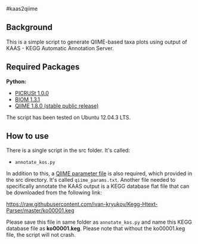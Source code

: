 #kaas2qiime

Background
------

This is a simple script to generate QIIME-based taxa plots using output of KAAS - KEGG Automatic Annotation Server. 

Required Packages
------

**Python:**

- [PICRUSt 1.0.0](http://picrust.github.io/picrust/install.html#install)
- [BIOM 1.3.1](http://biom-format.org/)
- [QIIME 1.8.0 (stable public release)](https://github.com/qiime/qiime-deploy)

The script has been tested on Ubuntu 12.04.3 LTS.

How to use
------

There is a single script in the src folder. It's called:

- ```annotate_kos.py```

In addition to this, a [QIIME parameter file](http://qiime.org/documentation/qiime_parameters_files.html) is also required, which provided in the src directory. It's called ```qiime_params.txt```. Another file needed to specifically annotate the KAAS output is a KEGG database flat file that can be downloaded from the following link:

https://raw.githubusercontent.com/ivan-kryukov/Kegg-Htext-Parser/master/ko00001.keg

Please save this file in same folder as ```annotate_kos.py``` and name this KEGG database file as **ko00001.keg**. Please note that without the ko00001.keg file, the script will not crash.
